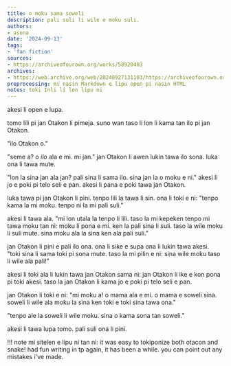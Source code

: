 ```yaml
---
title: o moku sama soweli
description: pali suli li wile e moku suli.
authors:
- asona
date: '2024-09-13'
tags:
- 'fan fiction'
sources:
- https://archiveofourown.org/works/58920403
archives:
- https://web.archive.org/web/20240927131103/https://archiveofourown.org/works/58920403
preprocessing: mi nasin Markdown e lipu open pi nasin HTML
notes: toki Inli li lon lipu ni
---
```


akesi li open e lupa.

tomo lili pi jan Otakon li pimeja. suno wan taso li lon li kama tan ilo pi jan Otakon.

"ilo Otakon o."

"seme a? o *ilo* ala e mi. mi jan." jan Otakon li awen lukin tawa ilo sona. luka ona li tawa mute.

"lon la sina jan ala jan? pali sina li sama ilo. sina jan la o moku e ni." akesi li jo e poki pi telo seli e pan. akesi li pana e poki tawa jan Otakon.

luka tawa pi jan Otakon li pini. tenpo lili la tawa li sin. ona li toki e ni: "tenpo kama la mi moku. tenpo ni la mi pali suli."

akesi li tawa ala. "mi lon utala la tenpo li lili. taso la mi kepeken tenpo mi tawa moku tan ni: moku li pona e mi. ken la pali sina li suli. taso la wile moku li suli mute. sina moku ala la sina ken ala pali suli."

jan Otakon li pini e pali ilo ona. ona li sike e supa ona li lukin tawa akesi. "toki sina li sama toki pi sona mute. taso la mi pilin e ni: sina wile moku taso li wile ala pali!"

akesi li toki ala li lukin tawa jan Otakon sama ni: jan Otakon li ike e kon pona pi toki akesi. taso la jan Otakon li kama jo e poki pi telo seli e pan.

jan Otakon li toki e ni: "mi moku a! o mama ala e mi. o mama e soweli sina. soweli li wile ala moku la sina ken toki e toki sina tawa ona."

"tenpo ale la soweli li wile moku. sina o kama sona tan soweli."

akesi li tawa lupa tomo. pali suli ona li pini.

!!! note
    mi sitelen e lipu ni tan ni: it was easy to tokiponize both otacon and snake! had fun writing in tp again, it has been a while. you can point out any mistakes i've made.